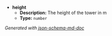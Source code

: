 - <b id="#/properties/height">height</b>
	 - **Description:** The height of the tower in m
	 - **Type:** `number`

_Generated with [json-schema-md-doc](https://brianwendt.github.io/json-schema-md-doc/)_
